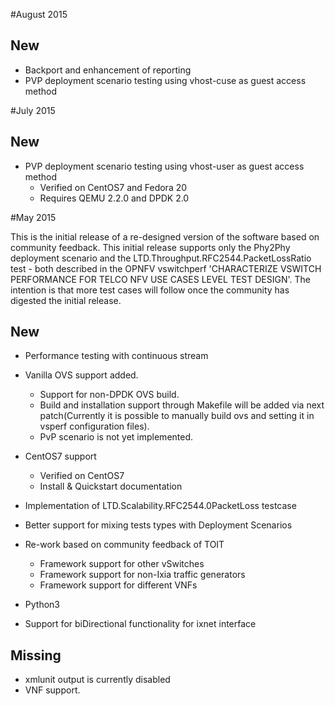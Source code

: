 #August 2015

## New

* Backport and enhancement of reporting
* PVP deployment scenario testing using vhost-cuse as guest access method

#July 2015

## New

* PVP deployment scenario testing using vhost-user as guest access method
  * Verified on CentOS7 and Fedora 20
  * Requires QEMU 2.2.0 and DPDK 2.0


#May 2015

This is the initial release of a re-designed version of the software based on
community feedback.  This initial release supports only the Phy2Phy deployment
scenario and the LTD.Throughput.RFC2544.PacketLossRatio test - both described
in the OPNFV vswitchperf 'CHARACTERIZE VSWITCH PERFORMANCE FOR TELCO NFV USE
CASES LEVEL TEST DESIGN'.  The intention is that more test cases will follow
once the community has digested the initial release.

## New

* Performance testing with continuous stream
* Vanilla OVS support added.
	* Support for non-DPDK OVS build.
	* Build and installation support through Makefile will be added via
		next patch(Currently it is possible to manually build ovs and
		setting it in vsperf configuration files).
	* PvP scenario is not yet implemented.
* CentOS7 support
  * Verified on CentOS7
  * Install & Quickstart documentation

* Implementation of LTD.Scalability.RFC2544.0PacketLoss testcase
* Better support for mixing tests types with Deployment Scenarios
* Re-work based on community feedback of TOIT
  * Framework support for other vSwitches
  * Framework support for non-Ixia traffic generators
  * Framework support for different VNFs
* Python3
* Support for biDirectional functionality for ixnet interface

## Missing

* xmlunit output is  currently disabled
* VNF support.
